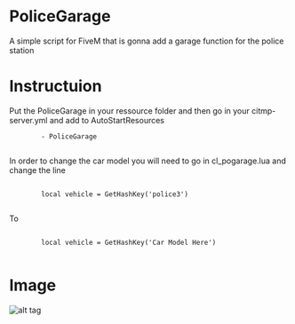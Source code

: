 # PoliceGarage
A simple script for FiveM that is gonna add a garage function for the police station

# Instructuion

Put the PoliceGarage in your ressource folder and then go in your citmp-server.yml and add to AutoStartResources
```
		- PoliceGarage
    
```

In order to change the car model you will need to go in cl_pogarage.lua and change the line 
```

		local vehicle = GetHashKey('police3')
    
```
To 
```

		local vehicle = GetHashKey('Car Model Here')
    
```

# Image

![alt tag](http://image.prntscr.com/image/9641f90306424c9a9ef27fdbce4727a7.png)
